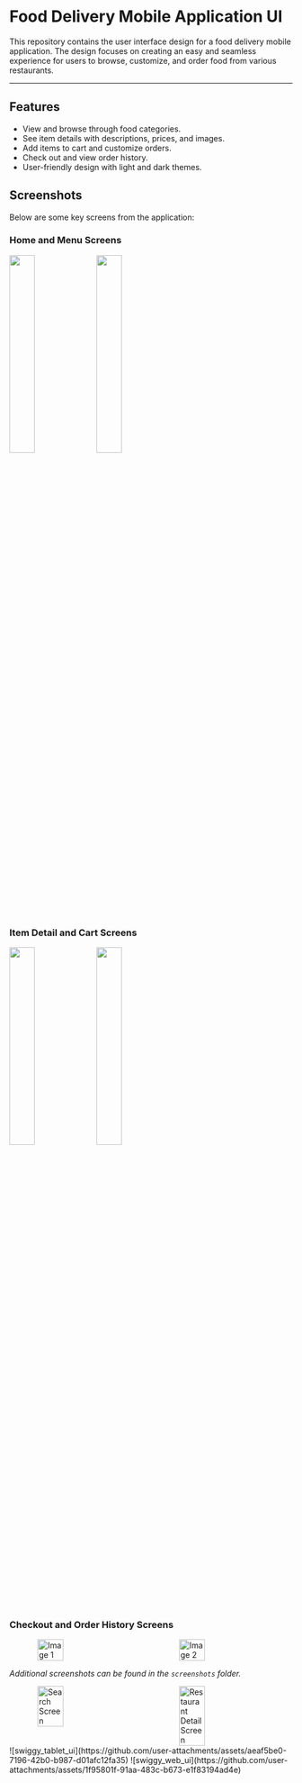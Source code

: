 # Food Delivery Mobile Application UI

This repository contains the user interface design for a food delivery mobile application. The design focuses on creating an easy and seamless experience for users to browse, customize, and order food from various restaurants.

---

## Features

- View and browse through food categories.
- See item details with descriptions, prices, and images.
- Add items to cart and customize orders.
- Check out and view order history.
- User-friendly design with light and dark themes.

## Screenshots

Below are some key screens from the application:

### Home and Menu Screens
<p float="left">
  <img src="https://github.com/user-attachments/assets/4cee8fac-463d-4f8f-841f-31ed1b7ffb91" width="30%" />
  <img src="https://github.com/user-attachments/assets/5e702a63-4889-4b0f-bcb1-fc9c17a4507f" width="30%" />
</p>

### Item Detail and Cart Screens
<p float="left">
  <img src="https://github.com/user-attachments/assets/f8905f13-2310-49e5-8db5-093f02b9a0ec" width="30%" />
  <img src="https://github.com/user-attachments/assets/85030f25-f69d-43ea-ae31-3cab93b77f73" width="30%" />
</p>



### Checkout and Order History Screens
<div style="display: flex; justify-content: space-around;">
  <img src="https://github.com/user-attachments/assets/dc6c8eb8-847a-4f1c-b44f-08b7887c8866" alt="Image 1" style="width: 30%;"/>
  <img src="https://github.com/user-attachments/assets/ebb838e1-ec9c-4b93-a095-651849e6f3bb" alt="Image 2" style="width: 30%;"/>
</div>

*Additional screenshots can be found in the `screenshots` folder.*
<div style="display: flex; justify-content: space-around;">
  <img src="https://github.com/user-attachments/assets/b7bb40dd-824c-440b-81db-44ee37189a3c" alt="Search Screen" style="width: 30%;"/>
  <img src="https://github.com/user-attachments/assets/0f290837-f25c-4a00-a964-542d590d0e47" alt="Restaurant Detail Screen" style="width: 30%;"/>
</div>
![swiggy_tablet_ui](https://github.com/user-attachments/assets/aeaf5be0-7196-42b0-b987-d01afc12fa35)
![swiggy_web_ui](https://github.com/user-attachments/assets/1f95801f-91aa-483c-b673-e1f83194ad4e)

